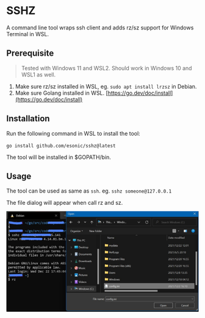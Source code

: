 # SSHZ

A command line tool wraps ssh client and adds rz/sz support for Windows Terminal in WSL.

## Prerequisite

> Tested with Windows 11 and WSL2. Should work in Windows 10 and WSL1 as well.

1. Make sure rz/sz installed in WSL, eg. `sudo apt install lrzsz` in Debian.
2. Make sure Golang installed in WSL. [https://go.dev/doc/install](https://go.dev/doc/install)

## Installation

Run the following command in WSL to install the tool:

`go install github.com/esonic/sshz@latest`

The tool will be installed in $GOPATH/bin.

## Usage

The tool can be used as same as `ssh`. eg. `sshz someone@127.0.0.1`

The file dialog will appear when call rz and sz.

![image](https://raw.githubusercontent.com/esonic/scp2remote/master/screenshot-20211222-175036.jpg)
